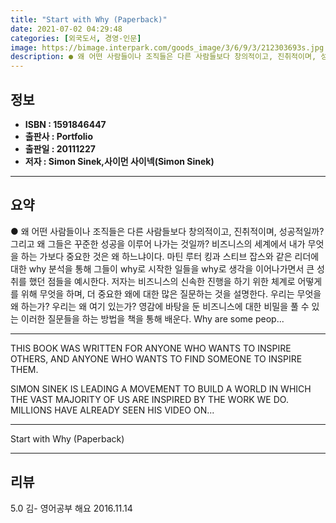 ```yaml
---
title: "Start with Why (Paperback)"
date: 2021-07-02 04:29:48
categories: [외국도서, 경영-인문]
image: https://bimage.interpark.com/goods_image/3/6/9/3/212303693s.jpg
description: ● 왜 어떤 사람들이나 조직들은 다른 사람들보다 창의적이고, 진취적이며, 성공적일까? 그리고 왜 그들은 꾸준한 성공을 이루어 나가는 것일까? 비즈니스의 세계에서 내가 무엇을 하는 가보다 중요한 것은 왜 하느냐이다. 마틴 루터 킹과 스티브 잡스와 같은 리더에 대한 why 분석을 통해 그
---
```


## **정보**

- **ISBN : 1591846447**
- **출판사 : Portfolio**
- **출판일 : 20111227**
- **저자 : Simon Sinek,사이먼 사이넥(Simon Sinek)**

------



## **요약**

●  왜 어떤 사람들이나 조직들은 다른 사람들보다 창의적이고, 진취적이며, 성공적일까? 그리고 왜 그들은 꾸준한 성공을 이루어 나가는 것일까? 비즈니스의 세계에서 내가 무엇을 하는 가보다 중요한 것은 왜 하느냐이다. 마틴 루터 킹과 스티브 잡스와 같은 리더에 대한 why 분석을 통해 그들이 why로 시작한 일들을 why로 생각을 이어나가면서 큰 성취를 했던 점들을 예시한다. 저자는 비즈니스의 신속한 진행을 하기 위한 체계로 어떻게를 위해 무엇을 하며, 더 중요한 왜에 대한 많은 질문하는 것을 설명한다. 우리는 무엇을 왜 하는가? 우리는 왜 여기 있는가? 영감에 바탕을 둔 비즈니스에 대한 비밀을 풀 수 있는 이러한 질문들을 하는 방법을 책을 통해 배운다. Why are some peop...

------

THIS BOOK WAS WRITTEN FOR ANYONE WHO WANTS TO INSPIRE OTHERS, AND ANYONE WHO WANTS TO FIND SOMEONE TO INSPIRE THEM.
 
SIMON SINEK IS LEADING A MOVEMENT TO BUILD A WORLD IN WHICH THE VAST MAJORITY OF US ARE INSPIRED BY THE WORK WE DO. MILLIONS HAVE ALREADY SEEN HIS VIDEO ON... 

------


Start with Why (Paperback) 

------


## **리뷰** 

5.0 김- 영어공부 해요 2016.11.14 <br/>
